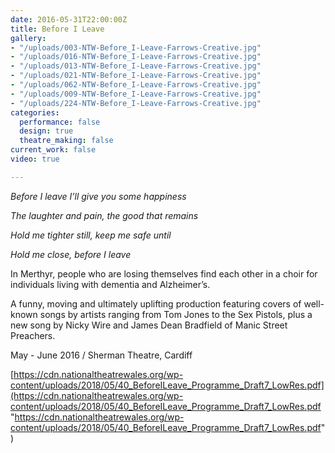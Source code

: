 ```yaml
---
date: 2016-05-31T22:00:00Z
title: Before I Leave
gallery:
- "/uploads/003-NTW-Before_I-Leave-Farrows-Creative.jpg"
- "/uploads/016-NTW-Before_I-Leave-Farrows-Creative.jpg"
- "/uploads/013-NTW-Before_I-Leave-Farrows-Creative.jpg"
- "/uploads/021-NTW-Before_I-Leave-Farrows-Creative.jpg"
- "/uploads/062-NTW-Before_I-Leave-Farrows-Creative.jpg"
- "/uploads/009-NTW-Before_I-Leave-Farrows-Creative.jpg"
- "/uploads/224-NTW-Before_I-Leave-Farrows-Creative.jpg"
categories:
  performance: false
  design: true
  theatre_making: false
current_work: false
video: true

---
```

_Before I leave I’ll give you some happiness_

_The laughter and pain, the good that remains_

_Hold me tighter still, keep me safe until_

_Hold me close, before I leave_

In Merthyr, people who are losing themselves find each other in a choir for individuals living with dementia and Alzheimer’s.

A funny, moving and ultimately uplifting production featuring covers of well-known songs by artists ranging from Tom Jones to the Sex Pistols, plus a new song by Nicky Wire and James Dean Bradfield of Manic Street Preachers.

May - June 2016 / Sherman Theatre, Cardiff

[https://cdn.nationaltheatrewales.org/wp-content/uploads/2018/05/40_BeforeILeave_Programme_Draft7_LowRes.pdf](https://cdn.nationaltheatrewales.org/wp-content/uploads/2018/05/40_BeforeILeave_Programme_Draft7_LowRes.pdf "https://cdn.nationaltheatrewales.org/wp-content/uploads/2018/05/40_BeforeILeave_Programme_Draft7_LowRes.pdf")